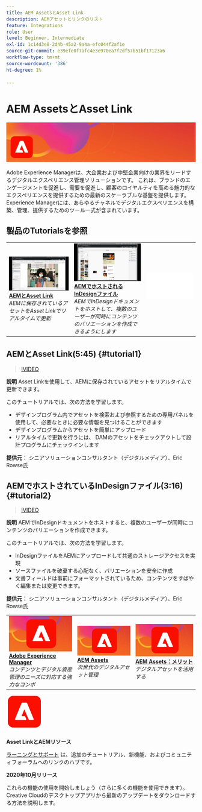 ```yaml
---
title: AEM AssetsとAsset Link
description: AEMアセットとリンクのリスト
feature: Integrations
role: User
level: Beginner, Intermediate
exl-id: 1c14d3e8-2d4b-45a2-9a4a-efc044f2af1e
source-git-commit: e39efe0f7afc4e3e970ea7f2df57b51bf17123a6
workflow-type: tm+mt
source-wordcount: '386'
ht-degree: 1%

---
```


# AEM AssetsとAsset Link

![チュートリアルのヒーロー画像](../assets/AEM.jpg)

Adobe Experience Managerは、大企業および中堅企業向けの業界をリードするデジタルエクスペリエンス管理ソリューションです。 これは、ブランドのエンゲージメントを促進し、需要を促進し、顧客のロイヤルティを高める魅力的なエクスペリエンスを提供するための最新のスケーラブルな基盤を提供します。 Experience Managerには、あらゆるチャネルでデジタルエクスペリエンスを構築、管理、提供するためのツール一式が含まれています。

## 製品のTutorialsを参照

<table style="table-layout:fixed">
<tr>
 <td>
   <a href="aem.md#tutorial1">
      <img alt="AEMとAsset Link" src="../assets/aem_assetlink_rowse_thumbnail.jpg" />
   </a>
    <div>
   <a href="aem.md#tutorial1"><strong>AEMとAsset Link</strong></a>
    </div>
    <em>AEMに保存されているアセットをAsset Linkでリアルタイムで更新</em>
    <br>
  </td>
   <td>
   <a href="aem.md#tutorial2">
      <img alt="AEMでホストされるInDesignファイル" src="../assets/InDesign-Files-Hosten-in-AEM.jpg" />
   </a>
    <div>
   <a href="aem.md#tutorial2"><strong>AEMでホストされるInDesignファイル</strong></a>
    </div>
    <em>AEMでInDesignドキュメントをホストして、複数のユーザーが同時にコンテンツのバリエーションを作成できるようにします</em>
    <br>
  </td>
  <td>
    <img alt="スペーサー" src="../assets/Whitespacer.png" />
    <div>
    <br>
  </td>
</tr>
</table>

## AEMとAsset Link(5:45) {#tutorial1}

>[!VIDEO](https://video.tv.adobe.com/v/326828?hidetitle=true)

**説明**
Asset Linkを使用して、AEMに保存されているアセットをリアルタイムで更新できます。

このチュートリアルでは、次の方法を学習します。
* デザインプログラム内でアセットを検索および参照するための専用パネルを使用して、必要なときに必要な情報を見つけることができます
* デザインプログラムからアセットを簡単にアップロード
* リアルタイムで更新を行うには、 DAMのアセットをチェックアウトして設計プログラムにチェックインします

**提供元：**
シニアソリューションコンサルタント（デジタルメディア）、Eric Rowse氏

## AEMでホストされているInDesignファイル(3:16) {#tutorial2}

>[!VIDEO](https://video.tv.adobe.com/v/326829?hidetitle=true)

**説明**
AEMでInDesignドキュメントをホストすると、複数のユーザーが同時にコンテンツのバリエーションを作成できます。

このチュートリアルでは、次の方法を学習します。
* InDesignファイルをAEMにアップロードして共通のストレージアクセスを実現
* ソースファイルを破棄する心配なく、バリエーションを安全に作成
* 文書フィールドは事前にフォーマットされているため、コンテンツをすばやく編集または変更できます。

**提供元：**
シニアソリューションコンサルタント（デジタルメディア）、Eric Rowse氏

<table style="table-layout:fixed">
<tr>
 <td>
   <a href="https://www.adobe.com/marketing/experience-manager.html">
      <img alt="Adobe Experience Manager" src="../assets/AEM_Thumbnail.jpg" />
   </a>
    <div>
   <a href="https://www.adobe.com/marketing/experience-manager.html"><strong>Adobe Experience Manager</strong></a>
    </div>
    <em>コンテンツとデジタル資産管理のニーズに対応する強力なコンボ</em>
    <br>
  </td>
  <td>
   <a href="https://www.adobe.com/marketing/experience-manager-assets.html">
      <img alt="InDesign Server:パートナーの検索" src="../assets/AEM_Thumbnail.jpg" />
   </a>
    <div>
   <a href="https://www.adobe.com/marketing/experience-manager-assets.html"><strong>AEM Assets</strong></a>
    </div>
    <em>次世代のデジタルアセット管理</em>
    <br>
  </td>
  <td>
   <a href="https://www.adobe.com/marketing/experience-manager-assets/benefits.html">
      <img alt="InDesign Server:パートナーの検索" src="../assets/AEM_Thumbnail.jpg" />
   </a>
    <div>
   <a href="https://www.adobe.com/marketing/experience-manager-assets/benefits.html"><strong>AEM Assets：メリット</strong></a>
    </div>
    <em>デジタルアセットを活用する</em>
    <br>
  </td>
</tr>
</table>

![AEMロゴ](../assets/aem_appicon_noshadow_96.png)

**Asset LinkとAEMリソース**

[ラーニングとサポート](https://helpx.adobe.com/support/experience-manager.html) は、追加のチュートリアル、新機能、およびコミュニティフォーラムへのリンクのハブです。

**2020年10月リリース**

これらの機能の使用を開始しましょう（さらに多くの機能を使用できます）。 Creative Cloudのデスクトップアプリから最新のアップデートをダウンロードする方法を説明します。
